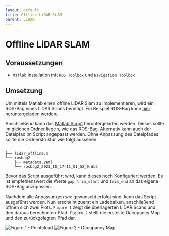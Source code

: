 ```yaml
---
layout: default
title: Offline LiDAR SLAM
parent: LiDAR
---
```


# Offline LiDAR SLAM

## Voraussetzungen

- `Matlab` Installation mit `ROS Toolbox` und `Navigation Toolbox`

## Umsetzung

Um mittels Matlab einen offline LiDAR Slam zu implementieren, wird ein ROS-Bag eines LiDAR Scans benötigt.
Ein Beispiel ROS-Bag kann [hier](https://github.com/Flo2410/MobiController-Docs/blob/main/assets/code/ros/rosbag2) heruntergeladen werden.

Anschließend kann das [Matlab Script](https://github.com/Flo2410/MobiController-Docs/blob/main/assets/code/matlab/lidar_offline.m) heruntergeladen werden.
Dieses sollte im gleichen Ordner liegen, wie das ROS-Bag. Alternativ kann auch der Dateipfad im Script angepasst werden.
Ohne Anpassung des Dateipfades sollte die Ordnerstruktur wie folgt aussehen:

```
.
├── lidar_offline.m
└── rosbag2
    ├── metadata.yaml
    └── rosbag2_2023_10_17-11_01_52_0.db3
```

Bevor das Script ausgeführt wird, kann dieses noch Konfiguriert werden.
Es ist empfehlenswert die Werte `gap`, `trim_start` und `trim_end` an das eigene ROS-Bag anzupassen.

Nachdem alle Anpassungen wie gewünscht erfolgt sind, kann das Script ausgeführt werden. Nun erscheint zuerst ein Ladebalken, anschließend öffnen sich zwei Plots.
`Figure 1` zeigt die überlagerten LiDAR Scans und den daraus berechneten Pfad.
`Figure 2` stellt die erstellte Occupancy Map und den zurückgelegten Pfad dar.

![Figure 1 - Pointcloud]({{site.url}}/assets/imgs/lidar/matlab_slam_offline_pointcloud.png "Figure 1")
![Figure 2 - Occupancy Map]({{site.url}}/assets/imgs/lidar/matlab_slam_offline_occ_map.png "Figure 2")
